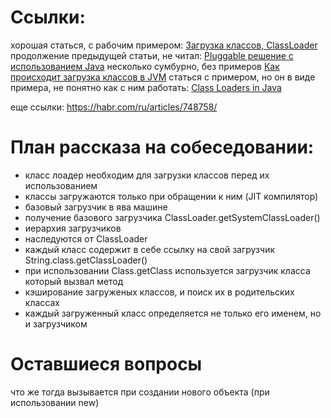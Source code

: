 # Ссылки:
хорошая статься, с рабочим примером: [Загрузка классов, ClassLoader](https://java-online.ru/java-classloader.xhtml)
продолжение предыдущей статьи, не читал: [Pluggable решение с использованием Java](https://java-online.ru/blog-plugin.xhtml#plugin-classloader)
несколько сумбурно, без примеров [Как происходит загрузка классов в JVM](https://javarush.com/groups/posts/646-kak-proiskhodit-zagruzka-klassov-v-jvm)
статься с примером, но он в виде примера, не понятно как с ним работать: [Class Loaders in Java](https://www.baeldung.com/java-classloaders)

еще ссылки:
https://habr.com/ru/articles/748758/

# План рассказа на собеседовании:
- класс лоадер необходим для загрузки классов перед их использованием
- классы загружаются только при обращении к ним (JIT компилятор)
- базовый загрузчик в ява машине
- получение базового загрузчика ClassLoader.getSystemClassLoader()
- иерархия загрузчиков
- наследуются от ClassLoader
- каждый класс содержит в себе ссылку на свой загрузчик String.class.getClassLoader()
- при использовании Class.getClass используется загрузчик класса который вызвал метод
- кэширование загруженых классов, и поиск их в родительских классах
- каждый загруженный класс определяется не только его именем, но и загрузчиком


# Оставшиеся вопросы
что же тогда вызывается при создании нового объекта (при использовании new)